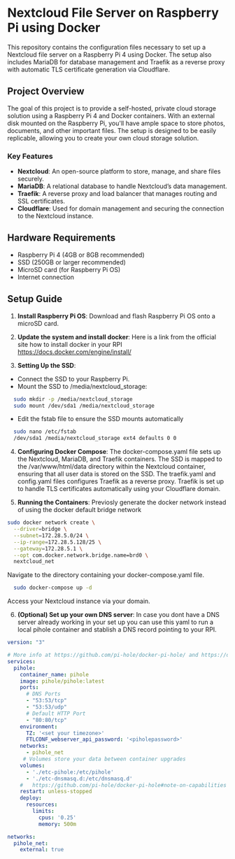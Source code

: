 # Nextcloud File Server on Raspberry Pi using Docker

This repository contains the configuration files necessary to set up a Nextcloud file server on a Raspberry Pi 4 using Docker. The setup also includes MariaDB for database management and Traefik as a reverse proxy with automatic TLS certificate generation via Cloudflare.

## Project Overview

The goal of this project is to provide a self-hosted, private cloud storage solution using a Raspberry Pi 4 and Docker containers. With an external disk mounted on the Raspberry Pi, you'll have ample space to store photos, documents, and other important files. The setup is designed to be easily replicable, allowing you to create your own cloud storage solution.

### Key Features

- **Nextcloud**: An open-source platform to store, manage, and share files securely.
- **MariaDB**: A relational database to handle Nextcloud’s data management.
- **Traefik**: A reverse proxy and load balancer that manages routing and SSL certificates.
- **Cloudflare**: Used for domain management and securing the connection to the Nextcloud instance.

## Hardware Requirements

- Raspberry Pi 4 (4GB or 8GB recommended)
- SSD (250GB or larger recommended)
- MicroSD card (for Raspberry Pi OS)
- Internet connection

## Setup Guide

1. **Install Raspberry Pi OS**: Download and flash Raspberry Pi OS onto a microSD card.

2. **Update the system and install docker**: Here is a link from the official site how to install docker in your RPI
https://docs.docker.com/engine/install/

3. **Setting Up the SSD**: 
- Connect the SSD to your Raspberry Pi.
- Mount the SSD to /media/nextcloud_storage:
```bash
  sudo mkdir -p /media/nextcloud_storage
  sudo mount /dev/sda1 /media/nextcloud_storage
```
- Edit the fstab file to ensure the SSD mounts automatically
```bash
  sudo nano /etc/fstab
  /dev/sda1 /media/nextcloud_storage ext4 defaults 0 0
```
4. **Configuring Docker Compose**: The docker-compose.yaml file sets up the Nextcloud, MariaDB, and Traefik containers. The SSD is mapped to the /var/www/html/data directory within the Nextcloud container, ensuring that all user data is stored on the SSD.
The traefik.yaml and config.yaml files configures Traefik as a reverse proxy. Traefik is set up to handle TLS certificates automatically using your Cloudflare domain.
 

5. **Running the Containers**: Previosly generate the docker network instead of using the docker default bridge network
```bash
sudo docker network create \
  --driver=bridge \
  --subnet=172.28.5.0/24 \
  --ip-range=172.28.5.128/25 \
  --gateway=172.28.5.1 \
  --opt com.docker.network.bridge.name=brd0 \
  nextcloud_net
```
Navigate to the directory containing your docker-compose.yaml file.
```bash
  sudo docker-compose up -d
```
Access your Nextcloud instance via your domain.

6. **(Optional) Set up your own DNS server**: In case you dont have a DNS server already working in your set up you can use this yaml to run a local pihole container and stablish a DNS record pointing to your RPI.

```yaml
version: "3"

# More info at https://github.com/pi-hole/docker-pi-hole/ and https://docs.pi-hole.net/
services:
  pihole:
    container_name: pihole
    image: pihole/pihole:latest
    ports:
      # DNS Ports
      - "53:53/tcp"
      - "53:53/udp"
      # Default HTTP Port
      - "80:80/tcp"
    environment:
      TZ: '<set your timezone>'
      FTLCONF_webserver_api_password: '<piholepassword>'
    networks:
      - pihole_net
     # Volumes store your data between container upgrades
    volumes:
      - './etc-pihole:/etc/pihole'
      - './etc-dnsmasq.d:/etc/dnsmasq.d'
    #   https://github.com/pi-hole/docker-pi-hole#note-on-capabilities
    restart: unless-stopped
    deploy:
      resources:
        limits:
          cpus: '0.25'
          memory: 500m

networks:
  pihole_net:
    external: true
```